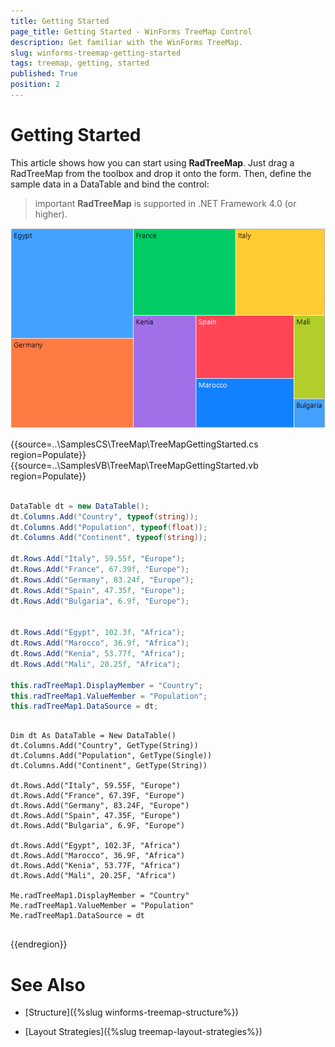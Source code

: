 ```yaml
---
title: Getting Started
page_title: Getting Started - WinForms TreeMap Control
description: Get familiar with the WinForms TreeMap.  
slug: winforms-treemap-getting-started
tags: treemap, getting, started
published: True
position: 2
---
```


# Getting Started

This article shows how you can start using **RadTreeMap**. Just drag a RadTreeMap from the toolbox and drop it onto the form. Then, define the sample data in a DataTable and bind the control:

>important **RadTreeMap** is supported in .NET Framework 4.0 (or higher). 

![treemap-getting-started 001](images/treemap-getting-started001.png)

{{source=..\SamplesCS\TreeMap\TreeMapGettingStarted.cs region=Populate}} 
{{source=..\SamplesVB\TreeMap\TreeMapGettingStarted.vb region=Populate}} 

````C#
            
DataTable dt = new DataTable();
dt.Columns.Add("Country", typeof(string));
dt.Columns.Add("Population", typeof(float));
dt.Columns.Add("Continent", typeof(string));

dt.Rows.Add("Italy", 59.55f, "Europe");
dt.Rows.Add("France", 67.39f, "Europe");
dt.Rows.Add("Germany", 83.24f, "Europe");
dt.Rows.Add("Spain", 47.35f, "Europe");
dt.Rows.Add("Bulgaria", 6.9f, "Europe");


dt.Rows.Add("Egypt", 102.3f, "Africa");
dt.Rows.Add("Marocco", 36.9f, "Africa");
dt.Rows.Add("Kenia", 53.77f, "Africa");
dt.Rows.Add("Mali", 20.25f, "Africa");

this.radTreeMap1.DisplayMember = "Country";
this.radTreeMap1.ValueMember = "Population";
this.radTreeMap1.DataSource = dt;

````
````VB.NET

Dim dt As DataTable = New DataTable()
dt.Columns.Add("Country", GetType(String))
dt.Columns.Add("Population", GetType(Single))
dt.Columns.Add("Continent", GetType(String))

dt.Rows.Add("Italy", 59.55F, "Europe")
dt.Rows.Add("France", 67.39F, "Europe")
dt.Rows.Add("Germany", 83.24F, "Europe")
dt.Rows.Add("Spain", 47.35F, "Europe")
dt.Rows.Add("Bulgaria", 6.9F, "Europe")

dt.Rows.Add("Egypt", 102.3F, "Africa")
dt.Rows.Add("Marocco", 36.9F, "Africa")
dt.Rows.Add("Kenia", 53.77F, "Africa")
dt.Rows.Add("Mali", 20.25F, "Africa")

Me.radTreeMap1.DisplayMember = "Country"
Me.radTreeMap1.ValueMember = "Population"
Me.radTreeMap1.DataSource = dt


````

{{endregion}} 

 
# See Also

* [Structure]({%slug winforms-treemap-structure%}) 

* [Layout Strategies]({%slug treemap-layout-strategies%})

